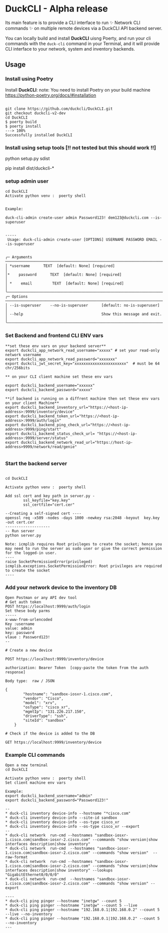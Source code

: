 # DuckCLI  - Alpha release

Its main feature is to provide a CLI interface to run ✨ Network CLI commands ✨ on multiple remote devices via a DuckCLI API backend server.


You can  locally build and  install **DuckCLI** uisng Poerty, and run your cli commands with the `duck-cli` command in your Terminal, and it will provide CLI interface to your network, system and inventory backends.

## Usage

### Install using Poetry

Install **DuckCLI**:
note: You need to install Poetry on your build machine
<https://python-poetry.org/docs/#installation>
<div class="termy">

```console

git clone https://github.com/duckcli/DuckCLI.git
git checkout duckcli-v2-dev
cd DuckCLI
$ poerty build
$ poerty install 
---> 100%
Successfully installed DuckCLI
```

### Install using setup tools [!! not tested but this should work !!]
python setup.py sdist

pip install dist/duckcli-*

### setup admin user 

```console
cd DuckCLI
Activate python venv :  poerty shell


Example: 

duck-cli-admin create-user admin Password123! dem123@duckcli.com --is-superuser


-----
 Usage: duck-cli-admin create-user [OPTIONS] USERNAME PASSWORD EMAIL --is-superuser


╭─ Arguments ──────────────────────────────────────────────────────────────────────────────────────────────────────────────╮
│ *username      TEXT  [default: None] [required]                                                                      │
│*    password      TEXT  [default: None] [required]                                                                      │
│ *    email         TEXT  [default: None] [required]                                                                      │
╰──────────────────────────────────────────────────────────────────────────────────────────────────────────────────────────╯
╭─ Options ────────────────────────────────────────────────────────────────────────────────────────────────────────────────╮
│ --is-superuser    --no-is-superuser      [default: no-is-superuser]                                                      │
│ --help                                   Show this message and exit.                                                     │
╰──────────────────────────────────────────────────────────────────────────────────────────────────────────────────────────╯
```
### Set Backend and frontend CLI ENV vars

```console
**set these env vars on your backend server**
export duckcli_app_network_read_username="xxxxx" # set your read-only network username
export duckcli_app_network_read_password="xxxxxxx"
export duckcli_jwt_secret_key="xxxxxxxxxxxxxxxxxxxxxxx"  # must be 64 chr/256bits

** on your CLI client machine set these env vars

export duckcli_backend_username="xxxxxx"
export duckcli_backend_password="xxxxx"

**if backend is running on a diffrent machine then set these env vars on your client Machine**
export duckcli_backend_inventory_url="https://<host-ip-address>:9999/inventory/device"
export duckcli_backend_token_url="https://<host-ip-address>:9999/auth/login"
export duckcli_backend_ping_check_url="https://<host-ip-address>:9999/ping/start"
export duckcli_backend_status_check_url= "https://<host-ip-address>:9999/server/status"
export duckcli_backend_network_read_url="https://host-ip-address>9999/network/read/genie"


```

### Start the backend server 

```console

cd DuckCLI

Activate python venv :  poerty shell

Add ssl cert and key path in server.py -
        ssl_keyfile="key.key"
        ssl_certfile="cert.cer"

--Creating a self-signed cert ----
openssl req -x509 -nodes -days 1000 -newkey rsa:2048 -keyout  key.key -out cert.cer
--------------------
-- Run server
python server.py

Note: icmplib requires Root privileges to create the socket; hence you may need to run the server as sudo user or give the correct permission for the logged-in user.
----
raise SocketPermissionError(privileged)
icmplib.exceptions.SocketPermissionError: Root privileges are required to create the socket
----

```

### Add your network device to the inventory DB

```console
Open Postman or any API dev tool
# Get auth token 
POST https://localhost:9999/auth/login
Set these body parms
-----
x-www-from-urlencoded 
Key :username
value: admin 
key: password
vlaue : Password123!  
--

# Create a new device 

POST https://localhost:9999/inventory/device

authorization: Bearer Token  [copy-paste the token from the auth response]

Body type:  raw / JSON

{
        "hostname": "sandbox-iosxr-1.cisco.com",
        "vendor": "Cisco",
        "model": "xrv",
        "osType": "cisco_xr",
        "mgmtIp": "131.226.217.150",
        "driverType": "ssh",
        "siteId": "sandbox"
    }

# Check if the device is added to the DB 

GET https://localhost:9999/inventory/device

```

### Example CLI commands

```console
Open a new terminal
cd DuckCLI

Activate python venv :  poerty shell
Set client machine env vars

Example: 
export duckcli_backend_username="admin"
export duckcli_backend_password="Password123!"

--
* duck-cli inventory device-info --hostname "*cisco.com"
* duck-cli inventory device-info --site-id sandbox
* duck-cli inventory device-info --os-type cisco_xr
* duck-cli inventory device-info --os-type cisco_xr --export
--
* duck-cli network  run-cmd --hostnames "sandbox-iosxr-1.cisco.com|sandbox-iosxr-2.cisco.com" --commands "show version|show interfaces description|show inventory" 
* duck-cli network  run-cmd  --hostnames "sandbox-iosxr-1.cisco.com|sandbox-iosxr-2.cisco.com" --commands "show version"  --raw-format
* duck-cli network  run-cmd --hostnames "sandbox-iosxr-1.cisco.com|sandbox-iosxr-2.cisco.com" --commands "show version|show interfaces description|show inventory" --lookups "GigabitEthernet0/0/0/0"
* duck-cli network  run-cmd  --hostnames "sandbox-iosxr-1.cisco.com|sandbox-iosxr-2.cisco.com" --commands "show version" --export

----
* duck-cli ping pinger --hostname "inetgw" --count 5
* duck-cli ping pinger --hostname "inetgw" --count 5 --live
* duck-cli ping pinger --hostname "192.168.0.1|192.168.0.2" --count 5 --live --no-inventory
* duck-cli ping pinger --hostname "192.168.0.1|192.168.0.2" --count 5 --no-inventory
---
```
